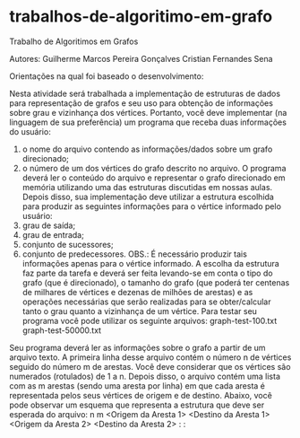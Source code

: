 # trabalhos-de-algoritimo-em-grafo

Trabalho de Algoritimos em Grafos 

Autores:
Guilherme Marcos Pereira Gonçalves 
Cristian Fernandes Sena


Orientações na qual foi baseado o desenvolvimento:

Nesta atividade será trabalhada a implementação de estruturas de dados para 
representação de grafos e seu uso para obtenção de informações sobre grau e 
vizinhança dos vértices.
Portanto, você deve implementar (na linguagem de sua preferência) um programa que 
receba duas informações do usuário: 
1) o nome do arquivo contendo as informações/dados sobre um grafo direcionado;
2) o número de um dos vértices do grafo descrito no arquivo.
O  programa  deverá  ler  o  conteúdo  do  arquivo  e  representar  o  grafo  direcionado  em 
memória utilizando uma das estruturas discutidas em nossas aulas. 
Depois  disso,  sua  implementação  deve  utilizar  a  estrutura  escolhida  para  produzir  as 
seguintes informações para o vértice informado pelo usuário: 
1) grau de saída; 
2) grau de entrada; 
3) conjunto de sucessores; 
4) conjunto de predecessores. 
OBS.: É necessário produzir tais informações apenas para o vértice informado.
A escolha da estrutura faz parte da tarefa e deverá ser feita levando-se em conta o tipo 
do grafo (que é direcionado), o tamanho do grafo (que poderá ter centenas de milhares 
de  vértices  e  dezenas  de  milhões  de  arestas)  e  as  operações  necessárias  que  serão 
realizadas para se obter/calcular tanto o grau quanto a vizinhança de um vértice.
Para testar seu programa você pode utilizar os seguinte arquivos:
graph-test-100.txt 
graph-test-50000.txt 
 
Seu programa deverá ler as informações sobre o grafo a partir de um arquivo texto. A 
primeira linha desse arquivo contém o número n de vértices seguido do número m de 
arestas.  Você  deve  considerar  que  os  vértices  são  numerados  (rotulados)  de  1  a  n. 
Depois disso, o arquivo contém uma lista com as m arestas (sendo uma aresta por linha) 
em que cada aresta é representada pelos seus vértices de origem e de destino.
Abaixo,  você  pode  observar  um  esquema  que  representa  a  estrutura  que  deve  ser 
esperada do arquivo:
  n   m
 <Origem da Aresta 1>  <Destino da Aresta 1>
 <Origem da Aresta 2>  <Destino da Aresta 2>
                :                                         :
 <Origem da Aresta m>  <Destino da Aresta m>

